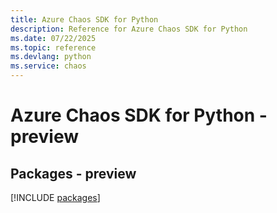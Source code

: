 ```yaml
---
title: Azure Chaos SDK for Python
description: Reference for Azure Chaos SDK for Python
ms.date: 07/22/2025
ms.topic: reference
ms.devlang: python
ms.service: chaos
---
```

# Azure Chaos SDK for Python - preview
## Packages - preview
[!INCLUDE [packages](chaos-index.md)]